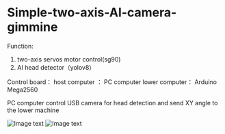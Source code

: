 # Simple-two-axis-AI-camera-gimmine
Function:
1. two-axis servos motor control(sg90)
2. AI head detector（yolov8）

Control board：
host computer ： PC computer
lower computer： Arduino Mega2560

PC computer control USB camera for head detection and send XY angle to the lower machine

![Image text](https://github.com/linzaixing/Simple-two-axis-AI-camera-gimmine/blob/master/assert_imgs/servos.jpg)
![Image text](https://github.com/linzaixing/Simple-two-axis-AI-camera-gimmine/blob/master/assert_imgs/mega2560.jpg)
